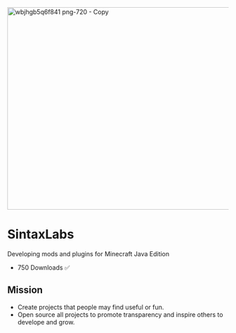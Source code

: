 <img width="1280" height="460" alt="wbjhgb5q6f841 png-720 - Copy" src="https://github.com/user-attachments/assets/bfbbbb70-8b3d-42ef-afbd-0fabe6d03737" />

# SintaxLabs
Developing mods and plugins for Minecraft Java Edition

- 750 Downloads ✅

## Mission
- Create projects that people may find useful or fun.
- Open source all projects to promote transparency and inspire others to develope and grow.
